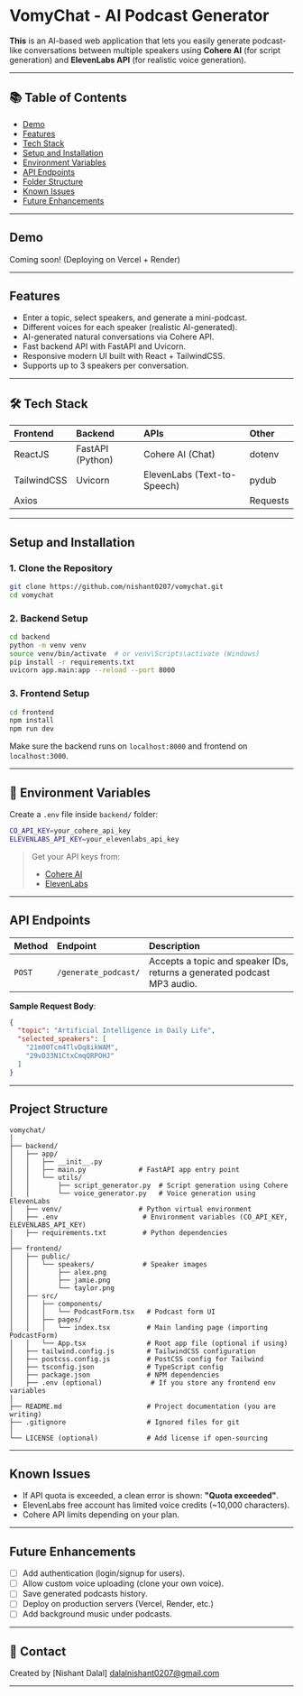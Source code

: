 # VomyChat - AI Podcast Generator

**This** is an AI-based web application that lets you easily generate podcast-like conversations between multiple speakers using **Cohere AI** (for script generation) and **ElevenLabs API** (for realistic voice generation).

---

## 📚 Table of Contents

- [Demo](#demo)
- [Features](#features)
- [Tech Stack](#tech-stack)
- [Setup and Installation](#setup-and-installation)
- [Environment Variables](#environment-variables)
- [API Endpoints](#api-endpoints)
- [Folder Structure](#folder-structure)
- [Known Issues](#known-issues)
- [Future Enhancements](#future-enhancements)

---

## Demo

Coming soon! (Deploying on Vercel + Render)

---

## Features

- Enter a topic, select speakers, and generate a mini-podcast.
- Different voices for each speaker (realistic AI-generated).
- AI-generated natural conversations via Cohere API.
- Fast backend API with FastAPI and Uvicorn.
- Responsive modern UI built with React + TailwindCSS.
- Supports up to 3 speakers per conversation.

---

## 🛠 Tech Stack

| Frontend | Backend | APIs | Other |
|:---|:---|:---|:---|
| ReactJS | FastAPI (Python) | Cohere AI (Chat) | dotenv |
| TailwindCSS | Uvicorn | ElevenLabs (Text-to-Speech) | pydub |
| Axios | | | Requests |

---

## Setup and Installation

### 1. Clone the Repository
```bash
git clone https://github.com/nishant0207/vomychat.git
cd vomychat
```

### 2. Backend Setup
```bash
cd backend
python -m venv venv
source venv/bin/activate  # or venv\Scripts\activate (Windows)
pip install -r requirements.txt
uvicorn app.main:app --reload --port 8000
```

### 3. Frontend Setup
```bash
cd frontend
npm install
npm run dev
```

Make sure the backend runs on `localhost:8000` and frontend on `localhost:3000`.

---

## 🔑 Environment Variables

Create a `.env` file inside `backend/` folder:

```bash
CO_API_KEY=your_cohere_api_key
ELEVENLABS_API_KEY=your_elevenlabs_api_key
```

> Get your API keys from:
> - [Cohere AI](https://cohere.ai/)
> - [ElevenLabs](https://elevenlabs.io/)

---

## API Endpoints

| Method | Endpoint | Description |
|:---|:---|:---|
| `POST` | `/generate_podcast/` | Accepts a topic and speaker IDs, returns a generated podcast MP3 audio. |

**Sample Request Body**:
```json
{
  "topic": "Artificial Intelligence in Daily Life",
  "selected_speakers": [
    "21m00Tcm4TlvDq8ikWAM",
    "29vD33N1CtxCmqQRPOHJ"
  ]
}
```

---

## Project Structure

```
vomychat/
│
├── backend/
│   ├── app/
│   │   ├── __init__.py
│   │   ├── main.py             # FastAPI app entry point
│   │   └── utils/
│   │       ├── script_generator.py  # Script generation using Cohere
│   │       └── voice_generator.py   # Voice generation using ElevenLabs
│   ├── venv/                   # Python virtual environment
│   ├── .env                     # Environment variables (CO_API_KEY, ELEVENLABS_API_KEY)
│   ├── requirements.txt         # Python dependencies
│
├── frontend/
│   ├── public/
│   │   └── speakers/            # Speaker images
│   │       ├── alex.png
│   │       ├── jamie.png
│   │       └── taylor.png
│   ├── src/
│   │   ├── components/
│   │   │   └── PodcastForm.tsx   # Podcast form UI
│   │   ├── pages/
│   │   │   └── index.tsx         # Main landing page (importing PodcastForm)
│   │   └── App.tsx               # Root app file (optional if using)
│   ├── tailwind.config.js        # TailwindCSS configuration
│   ├── postcss.config.js         # PostCSS config for Tailwind
│   ├── tsconfig.json             # TypeScript config
│   ├── package.json              # NPM dependencies
│   ├── .env (optional)            # If you store any frontend env variables
│
├── README.md                     # Project documentation (you are writing)
├── .gitignore                    # Ignored files for git
│
└── LICENSE (optional)            # Add license if open-sourcing
```
---

## Known Issues

- If API quota is exceeded, a clean error is shown: **"Quota exceeded"**.
- ElevenLabs free account has limited voice credits (~10,000 characters).
- Cohere API limits depending on your plan.

---

## Future Enhancements

- [ ] Add authentication (login/signup for users).
- [ ] Allow custom voice uploading (clone your own voice).
- [ ] Save generated podcasts history.
- [ ] Deploy on production servers (Vercel, Render, etc.)
- [ ] Add background music under podcasts.

---


## 📧 Contact

Created by [Nishant Dalal]
dalalnishant0207@gmail.com

---